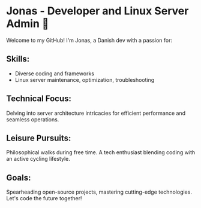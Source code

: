 # Jonas - Developer and Linux Server Admin 🚀

Welcome to my GitHub! I'm Jonas, a Danish dev with a passion for:

## Skills:
- Diverse coding and frameworks
- Linux server maintenance, optimization, troubleshooting

## Technical Focus:
Delving into server architecture intricacies for efficient performance and seamless operations.

## Leisure Pursuits:
Philosophical walks during free time. A tech enthusiast blending coding with an active cycling lifestyle.

## Goals:
Spearheading open-source projects, mastering cutting-edge technologies. Let's code the future together!
